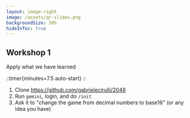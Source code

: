 ```yaml
---
layout: image-right
image: /assets/qr-slides.png
backgroundSize: 50%
hideInToc: true
---
```


## Workshop 1

Apply what we have learned

::timer{minutes=7.5 auto-start}
::


1. Clone https://github.com/gabrielecirulli/2048
1. Run `gemini`, login, and do `/init`
1. Ask it to "change the game from decimal numbers to base16" (or any idea you have)
